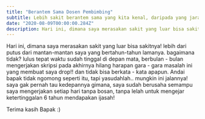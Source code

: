 ```yaml
---
title: "Berantem Sama Dosen Pembimbing"
subtitle: Lebih sakit berantem sama yang kita kenal, daripada yang jarang bertemu!
date: "2020-08-09T00:00:00.284Z"
description: Hari ini, dimana saya merasakan sakit yang luar bisa sakitnya! lebih dari putus dari mantan-mantan saya yang bertahun-tahun lamanya. bagaimana tidak? lulus tepat waktu sudah tinggal di depan mata.
---
```


Hari ini, dimana saya merasakan sakit yang luar bisa sakitnya! lebih dari putus dari mantan-mantan saya yang bertahun-tahun lamanya. bagaimana tidak? lulus tepat waktu sudah tinggal di depan mata, berbulan - bulan mengerjakan skripsi pada akhirnya hilang harapan gara - gara masalah ini yang membuat saya drop!! dan tidak bisa berkata - kata apapun. Andai bapak tidak ngomong seperti itu, tapi yasudahlah.. mungkin ini jalannya! saya gak pernah tau kedepannya gimana, saya sudah berusaha semampu saya mengerjakan setiap hari tanpa bosan, tanpa lelah untuk mengejar ketertinggalan 6 tahun mendapakan ijasah!

Terima kasih Bapak :)
